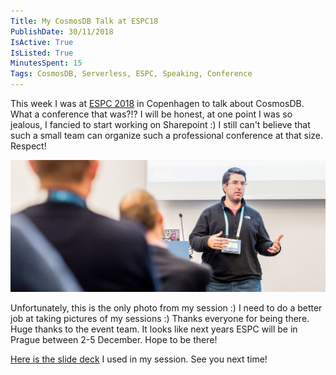 ```yaml
---
Title: My CosmosDB Talk at ESPC18
PublishDate: 30/11/2018
IsActive: True
IsListed: True
MinutesSpent: 15
Tags: CosmosDB, Serverless, ESPC, Speaking, Conference
---
```


This week I was at [ESPC 2018](https://www.sharepointeurope.com/) in Copenhagen to talk about CosmosDB. What a conference that was?!? I will be honest, at one point I was so jealous, I fancied to start working on Sharepoint :) I still can't believe that such a small team can organize such a professional conference at that size. Respect!

![CosmosDB Talk at ESPC18](media/ESPC-CosmosDB-Talk/Daron.jpg)

Unfortunately, this is the only photo from my session :) I need to do a better job at taking pictures of my sessions :) Thanks everyone for being there. Huge thanks to the event team. It looks like next years ESPC will be in Prague between 2-5 December. Hope to be there!

[Here is the slide deck](https://speakerdeck.com/daronyondem/cosmosdb-jack-of-all-trades-master-of-many-fb0df07b-9373-40e1-b529-33589c86de43) I used in my session. See you next time!


